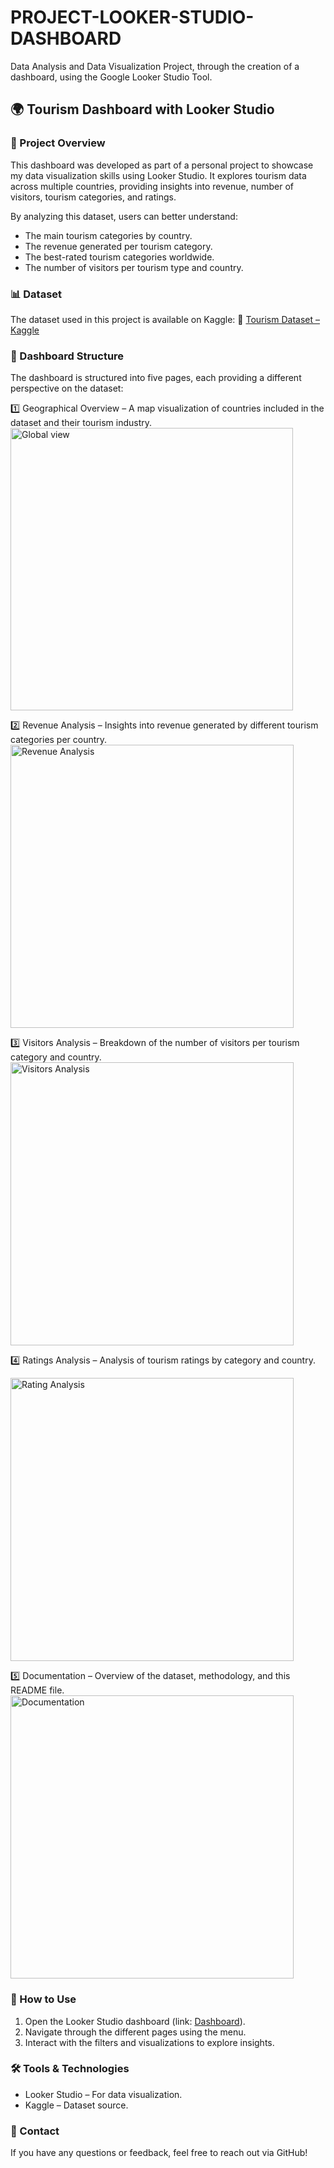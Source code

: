 # PROJECT-LOOKER-STUDIO-DASHBOARD
Data Analysis and Data Visualization Project, through the creation of a dashboard, using the Google Looker Studio Tool.

## 🌍 Tourism Dashboard with Looker Studio
### 📌 Project Overview
This dashboard was developed as part of a personal project to showcase my data visualization skills using Looker Studio. It explores tourism data across multiple countries, providing insights into revenue, number of visitors, tourism categories, and ratings.

By analyzing this dataset, users can better understand:
- The main tourism categories by country.
- The revenue generated per tourism category.
- The best-rated tourism categories worldwide.
- The number of visitors per tourism type and country.

### 📊 Dataset
The dataset used in this project is available on Kaggle:
🔗 [Tourism Dataset – Kaggle](https://www.kaggle.com/datasets/umeradnaan/tourism-dataset/data)

### 📜 Dashboard Structure
The dashboard is structured into five pages, each providing a different perspective on the dataset:

1️⃣ Geographical Overview – A map visualization of countries included in the dataset and their tourism industry.
<img width="452" alt="Global view" src="https://github.com/user-attachments/assets/2c3ab088-16eb-4b74-97dc-953bbc3d884b" />

2️⃣ Revenue Analysis – Insights into revenue generated by different tourism categories per country.
<img width="453" alt="Revenue Analysis" src="https://github.com/user-attachments/assets/23bc29bf-8fe8-427a-9c9b-25ff701a3394" />

3️⃣ Visitors Analysis – Breakdown of the number of visitors per tourism category and country.
<img width="453" alt="Visitors Analysis" src="https://github.com/user-attachments/assets/5819acd5-5ae0-42e8-9e14-a0119b55a175" />

4️⃣ Ratings Analysis – Analysis of tourism ratings by category and country.

<img width="453" alt="Rating Analysis" src="https://github.com/user-attachments/assets/00214302-99f9-4db9-8076-7a8338de5ca5" />

5️⃣ Documentation – Overview of the dataset, methodology, and this README file.
<img width="453" alt="Documentation" src="https://github.com/user-attachments/assets/97951700-40d7-459f-8ef4-656d46d9386f" />


### 🚀 How to Use
1) Open the Looker Studio dashboard (link: [Dashboard](https://lookerstudio.google.com/s/voMXbGbqX-Q)).
2) Navigate through the different pages using the menu.
3) Interact with the filters and visualizations to explore insights.

### 🛠️ Tools & Technologies
- Looker Studio – For data visualization.
- Kaggle – Dataset source.

### 📩 Contact
If you have any questions or feedback, feel free to reach out via GitHub!
